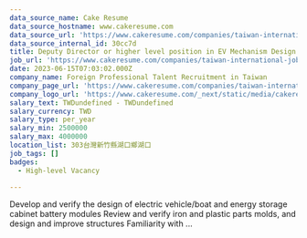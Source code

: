 ```yaml
---
data_source_name: Cake Resume
data_source_hostname: www.cakeresume.com
data_source_url: 'https://www.cakeresume.com/companies/taiwan-international-jobs/jobs'
data_source_internal_id: 30cc7d
title: Deputy Director or higher level position in EV Mechanism Design
job_url: 'https://www.cakeresume.com/companies/taiwan-international-jobs/jobs/30cc7d'
date: 2023-06-15T07:03:02.000Z
company_name: Foreign Professional Talent Recruitment in Taiwan
company_page_url: 'https://www.cakeresume.com/companies/taiwan-international-jobs'
company_logo_url: 'https://www.cakeresume.com/_next/static/media/cakeresume.e1c03867.svg'
salary_text: TWDundefined - TWDundefined
salary_currency: TWD
salary_type: per_year
salary_min: 2500000
salary_max: 4000000
location_list: 303台灣新竹縣湖口鄉湖口
job_tags: []
badges:
  - High-level Vacancy

---
```


Develop and verify the design of electric vehicle/boat and energy storage cabinet battery modules Review and verify iron and plastic parts molds, and design and improve structures Familiarity with ...